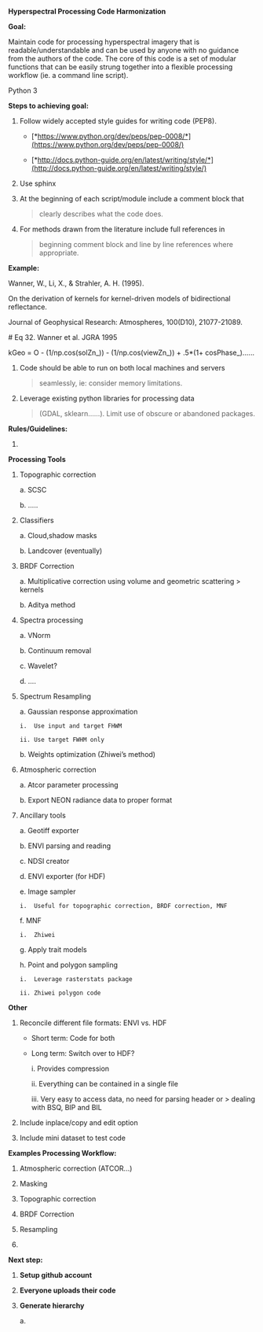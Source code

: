 **Hyperspectral Processing Code Harmonization**

**Goal:**

Maintain code for processing hyperspectral imagery that is
readable/understandable and can be used by anyone with no guidance from
the authors of the code. The core of this code is a set of modular
functions that can be easily strung together into a flexible processing
workflow (ie. a command line script).

Python 3

**Steps to achieving goal:**

1.  Follow widely accepted style guides for writing code (PEP8).

    -   [*https://www.python.org/dev/peps/pep-0008/*](https://www.python.org/dev/peps/pep-0008/)

    -   [*http://docs.python-guide.org/en/latest/writing/style/*](http://docs.python-guide.org/en/latest/writing/style/)

2.  Use sphinx

3.  At the beginning of each script/module include a comment block that
    > clearly describes what the code does.

4.  For methods drawn from the literature include full references in
    > beginning comment block and line by line references
    > where appropriate.

**Example:**

Wanner, W., Li, X., & Strahler, A. H. (1995).

On the derivation of kernels for kernel-driven models of bidirectional
reflectance.

Journal of Geophysical Research: Atmospheres, 100(D10), 21077-21089.

\# Eq 32. Wanner et al. JGRA 1995

kGeo = O - (1/np.cos(solZn\_)) - (1/np.cos(viewZn\_)) + .5\*(1+
cosPhase\_)......

1.  Code should be able to run on both local machines and servers
    > seamlessly, ie: consider memory limitations.

2.  Leverage existing python libraries for processing data
    > (GDAL, sklearn…...). Limit use of obscure or abandoned packages.

**Rules/Guidelines:**

1.

**Processing Tools**

1.  Topographic correction

    a.  SCSC

    b.  …..

2.  Classifiers

    a.  Cloud,shadow masks

    b.  Landcover (eventually)

3.  BRDF Correction

    a.  Multiplicative correction using volume and geometric scattering
        > kernels

    b.  Aditya method

4.  Spectra processing

    a.  VNorm

    b.  Continuum removal

    c.  Wavelet?

    d.  ….

5.  Spectrum Resampling

    a.  Gaussian response approximation

        i.  Use input and target FHWM

        ii. Use target FWHM only

    b.  Weights optimization (Zhiwei’s method)

6.  Atmospheric correction

    a.  Atcor parameter processing

    b.  Export NEON radiance data to proper format

7.  Ancillary tools

    a.  Geotiff exporter

    b.  ENVI parsing and reading

    c.  NDSI creator

    d.  ENVI exporter (for HDF)

    e.  Image sampler

        i.  Useful for topographic correction, BRDF correction, MNF

    f.  MNF

        i.  Zhiwei

    g.  Apply trait models

    h.  Point and polygon sampling

        i.  Leverage rasterstats package

        ii. Zhiwei polygon code

**Other**

1.  Reconcile different file formats: ENVI vs. HDF

    -   Short term: Code for both

    -   Long term: Switch over to HDF?

        i.  Provides compression

        ii. Everything can be contained in a single file

        iii. Very easy to access data, no need for parsing header or
            > dealing with BSQ, BIP and BIL

2.  Include inplace/copy and edit option

3.  Include mini dataset to test code

**Examples Processing Workflow:**

1.  Atmospheric correction (ATCOR...)

2.  Masking

3.  Topographic correction

4.  BRDF Correction

5.  Resampling

6.  

**Next step:**

1.  **Setup github account**

2.  **Everyone uploads their code**

3.  **Generate hierarchy**

    a.  

